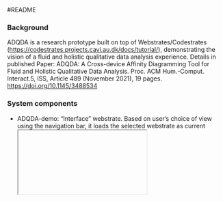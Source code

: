 #README

### Background
ADQDA is a research prototype built on top of Webstrates/Codestrates (https://codestrates.projects.cavi.au.dk/docs/tutorial/), demonstrating the vision of a fluid and holistic qualitative data analysis experience. Details in published Paper: ADQDA: A Cross-device Affinity Diagramming Tool for Fluid and Holistic Qualitative Data Analysis. Proc. ACM Hum.-Comput. Interact.5, ISS, Article 489 (November 2021), 19 pages. https://doi.org/10.1145/3488534

### System components

* ADQDA-demo: “Interface” webstrate. Based on user’s choice of view using the navigation bar, it loads the selected webstrate as current <iframe> element.

* coding-view: “Coding” webstrate. It embeds the Raw Material documents and Database webstrate. It implements functions such as highlighting and coding. 

* affinity-diagram-view: “Diagramming” webstrate. It embeds the diagramDB webstrate which stores the position information of notes. It implements functions such as dragging and clustering notes. Changing a diagram will reloads the corresponding diagramDB (diagramDB-xxx, based on the user assigned diagram's name e.g. diagramDB-Tasks, diagramDB-Processes...).

* meta-diagram-view: “Meta-Diagramming” webstrate. It embeds its lower-level diagram and its own diagramDB. 

* diagramDB: A template webstrate to store position information of notes in a diagram (using the DOM tree, which will be automatically synchonised to other clients in Webstrates). More concrete database webstrates can be generated by prototyping this webstrate.

* ADQDA-database: "Database” webstrate that stores all information on notes, theme notes and cluster relationships in its DOM tree. 


### Update Log

# ADQDA

